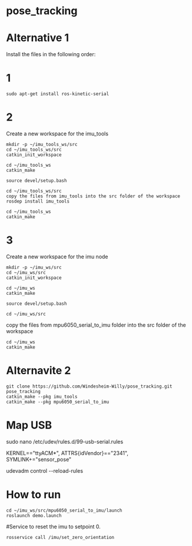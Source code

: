 # pose_tracking

# Alternative 1
Install the files in the following order:

# 1
```
sudo apt-get install ros-kinetic-serial
```
# 2

Create a new workspace for the imu_tools
```
mkdir -p ~/imu_tools_ws/src
cd ~/imu_tools_ws/src
catkin_init_workspace
```
```
cd ~/imu_tools_ws
catkin_make
```
```
source devel/setup.bash
```
```
cd ~/imu_tools_ws/src
copy the files from imu_tools into the src folder of the workspace
rosdep install imu_tools
```
```
cd ~/imu_tools_ws
catkin_make
```

# 3

Create a new workspace for the imu node
```
mkdir -p ~/imu_ws/src
cd ~/imu_ws/src
catkin_init_workspace
```
```
cd ~/imu_ws
catkin_make
```
```
source devel/setup.bash
```
```
cd ~/imu_ws/src
```
copy the files from mpu6050_serial_to_imu folder into the src folder of the workspace
```
cd ~/imu_ws
catkin_make
```

# Alternavite 2


```
git clone https://github.com/Windesheim-Willy/pose_tracking.git pose_tracking
catkin_make --pkg imu_tools
catkin_make --pkg mpu6050_serial_to_imu
```
# Map USB

sudo nano /etc/udev/rules.d/99-usb-serial.rules

KERNEL=="ttyACM*", ATTRS{idVendor}=="2341", SYMLINK+="sensor_pose"

udevadm control --reload-rules

# How to run
```
cd ~/imu_ws/src/mpu6050_serial_to_imu/launch
roslaunch demo.launch
```

#Service to reset the imu to setpoint 0.
```
rosservice call /imu/set_zero_orientation
```
